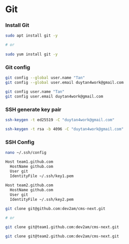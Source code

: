 # Git

### Install Git

```bash
sudo apt install git -y

# or
 
sudo yum install git -y
```

### Git config

```bash
git config --global user.name "Tan"
git config --global user.email duytan4work@gmail.com
```

```bash
git config user.name "Tan"
git config user.email duytan4work@gmail.com
```

### SSH generate key pair

```bash
ssh-keygen -t ed25519 -C "duytan4work@gmail.com"
```

```bash
ssh-keygen -t rsa -b 4096 -C "duytan4work@gmail.com"
```

### SSH Config

```bash
nano ~/.ssh/config
```

```bash
Host team1.github.com
  HostName github.com
  User git
  IdentityFile ~/.ssh/key1.pem
 
Host team2.github.com
  HostName github.com
  User git
  IdentityFile ~/.ssh/key2.pem
```

```bash
git clone git@github.com:dev2am/cms-next.git

# or

git clone git@team1.github.com:dev2am/cms-next.git

git clone git@team2.github.com:dev2am/cms-next.git
```